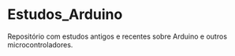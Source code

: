 # Estudos_Arduino

Repositório com estudos antigos e recentes sobre Arduino e outros microcontroladores.
